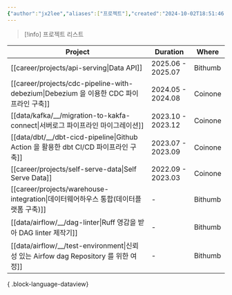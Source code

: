 ```yaml
---
{"author":"jx2lee","aliases":["프로젝트"],"created":"2024-10-02T18:51:46.000+09:00","last-updated":"2024-07-17 22:38","tags":["project","list"],"dg-publish":true,"dg-home-link":false,"dg-show-local-graph":false,"dg-show-backlinks":false,"dg-show-toc":false,"dg-show-inline-title":false,"dg-show-file-tree":false,"dg-enable-search":false,"dg-link-preview":true,"dg-show-tags":false,"dg-pass-frontmatter":false,"permalink":"/career/projects/","dgLinkPreview":true,"dgPassFrontmatter":true,"noteIcon":""}
---
```




> [!info] 프로젝트 리스트


| Project                                                                        | Duration          | Where   |
| ------------------------------------------------------------------------------ | ----------------- | ------- |
| [[career/projects/api-serving\|Data API]]                                   | 2025.06 - 2025.07 | Bithumb |
| [[career/projects/cdc-pipeline-with-debezium\|Debezium 을 이용한 CDC 파이프라인 구축]] | 2024.05 - 2024.08 | Coinone |
| [[data/kafka/__/migration-to-kakfa-connect\|서버로그 파이프라인 마이그레이션]]             | 2023.10 - 2023.12 | Coinone |
| [[data/dbt/__/dbt-cicd-pipeline\|Github Action 을 활용한 dbt CI/CD 파이프라인 구축]]   | 2023.07 - 2023.09 | Coinone |
| [[career/projects/self-serve-data\|Self Serve Data]]                        | 2022.09 - 2023.03 | Coinone |
| [[career/projects/warehouse-integration\|데이터웨어하우스 통합(데이터플랫폼 구축)]]           | \-                | Bithumb |
| [[data/airflow/__/dag-linter\|Ruff 영감을 받아 DAG linter 제작기]]                  | \-                | Bithumb |
| [[data/airflow/__/test-environment\|신뢰성 있는 Airfow dag Repository 를 위한 여정]]  | \-                | Bithumb |

{ .block-language-dataview}

